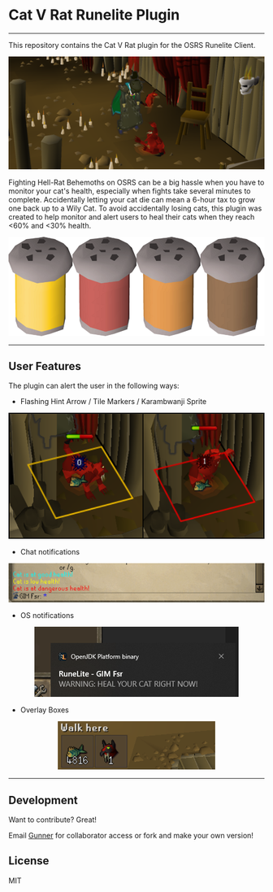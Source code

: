 # Cat V Rat Runelite Plugin
___
This repository contains the Cat V Rat plugin for the OSRS Runelite Client. 

<p align="center">
  <img src="Readme_Assets/banner.png">
</p>

Fighting Hell-Rat Behemoths on OSRS can be a big hassle when you have to monitor your cat's health, especially when fights take several minutes to complete.
Accidentally letting your cat die can mean a 6-hour tax to grow one back up to a Wily Cat. To avoid accidentally losing cats, this plugin was created to help monitor and alert users to heal their cats when they reach <60% and <30% health. 

<p align="center">
  <img src="Readme_Assets/spices.png">
</p>


___

## User Features

The plugin can alert the user in the following ways:
- Flashing Hint Arrow / Tile Markers / Karambwanji Sprite

<p align="center">
  <img src="Readme_Assets/low_medium_merged_picture.png">
</p>

- Chat notifications

<p align="center">
  <img src="Readme_Assets/chat_nofications.png">
</p>

- OS notifications

<p align="center">
  <img src="Readme_Assets/os_notification.png">
</p>

- Overlay Boxes

<p align="center">
  <img src="Readme_Assets/overlay_boxes.png">
</p>

___

## Development

Want to contribute? Great!

Email [Gunner](https://github.com/GunnerStone) for collaborator access or fork and make your own version!
## License

MIT

